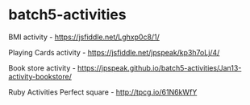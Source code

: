 # batch5-activities

BMI activity - https://jsfiddle.net/Lghxp0c8/1/

Playing Cards activity - https://jsfiddle.net/jpspeak/kp3h7oLj/4/

Book store activity - https://jpspeak.github.io/batch5-activities/Jan13-activity-bookstore/

Ruby Activities
  Perfect square - http://tpcg.io/61N6kWfY

